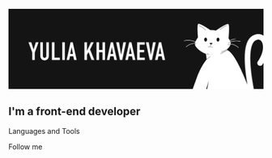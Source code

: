 [![Header](https://github.com/iamlorddop/iamlorddop/blob/main/assets/01.png)](https://github.com/iamlorddop)

## I'm a front-end developer

Languages and Tools

Follow me
